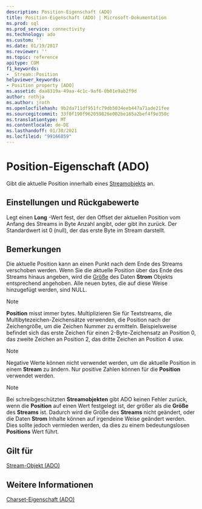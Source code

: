 ```yaml
---
description: Position-Eigenschaft (ADO)
title: Position-Eigenschaft (ADO) | Microsoft-Dokumentation
ms.prod: sql
ms.prod_service: connectivity
ms.technology: ado
ms.custom: ''
ms.date: 01/19/2017
ms.reviewer: ''
ms.topic: reference
apitype: COM
f1_keywords:
- _Stream::Position
helpviewer_keywords:
- Position property [ADO]
ms.assetid: daa8319a-49aa-4c1c-9af6-0b01e9ab2f9d
author: rothja
ms.author: jroth
ms.openlocfilehash: 9b2da711df951fc79db5034eeb447a71ade21fee
ms.sourcegitcommit: 33f0f190f962059826e002be165a2bef4f9e350c
ms.translationtype: MT
ms.contentlocale: de-DE
ms.lasthandoff: 01/30/2021
ms.locfileid: "99166859"
---
```

# <a name="position-property-ado"></a>Position-Eigenschaft (ADO)
Gibt die aktuelle Position innerhalb eines [Streamobjekts](./stream-object-ado.md) an.  
  
## <a name="settings-and-return-values"></a>Einstellungen und Rückgabewerte  
 Legt einen **Long** -Wert fest, der den Offset der aktuellen Position vom Anfang des Streams in Byte Anzahl angibt, oder gibt ihn zurück. Der Standardwert ist 0 (null), der das erste Byte im Stream darstellt.  
  
## <a name="remarks"></a>Bemerkungen  
 Die aktuelle Position kann an einen Punkt nach dem Ende des Streams verschoben werden. Wenn Sie die aktuelle Position über das Ende des Streams hinaus angeben, wird die [Größe](./size-property-ado-stream.md) des Daten **Strom** Objekts entsprechend angehoben. Alle neuen bytes, die auf diese Weise hinzugefügt werden, sind NULL.  
  
> [!NOTE]
>  **Position** misst immer bytes. Multiplizieren Sie für Textstreams, die Multibytezeichen-Zeichensätze verwenden, die Position nach der Zeichengröße, um die Zeichen Nummer zu ermitteln. Beispielsweise befindet sich das erste Zeichen für einen 2-Byte-Zeichensatz an Position 0, das zweite Zeichen an Position 2, das dritte Zeichen an Position 4 usw.  
  
> [!NOTE]
>  Negative Werte können nicht verwendet werden, um die aktuelle Position in einem **Stream** zu ändern. Nur positive Zahlen können für die **Position** verwendet werden.  
  
> [!NOTE]
>  Bei schreibgeschützten **Streamobjekten** gibt ADO keinen Fehler zurück, wenn die **Position** auf einen Wert festgelegt ist, der größer als die **Größe** des **Streams** ist. Dadurch wird die Größe des **Streams** nicht geändert, oder die Daten **Strom** Inhalte können auf irgendeine Weise geändert werden. Dies sollte jedoch vermieden werden, da dies zu einem bedeutungslosen **Positions** Wert führt.  
  
## <a name="applies-to"></a>Gilt für  
 [Stream-Objekt (ADO)](./stream-object-ado.md)  
  
## <a name="see-also"></a>Weitere Informationen  
 [Charset-Eigenschaft (ADO)](./charset-property-ado.md)